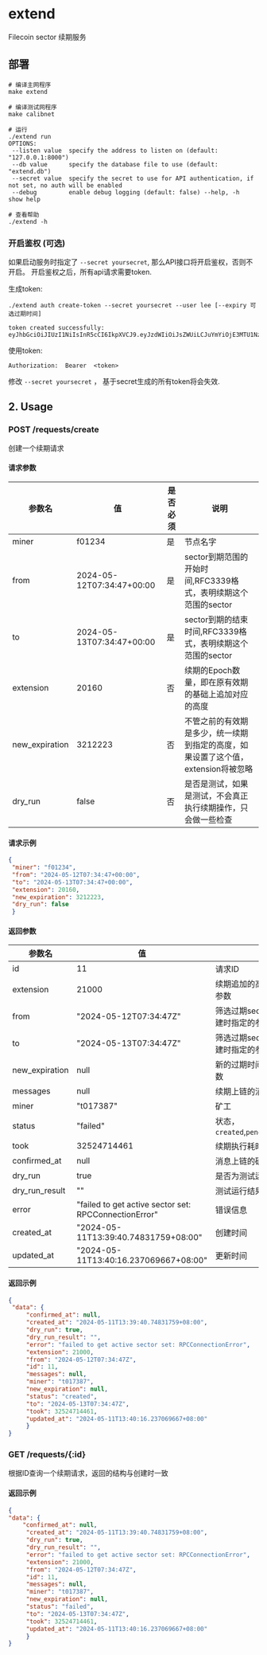 
# extend

Filecoin sector 续期服务

## 部署

```shell  
# 编译主网程序  
make extend  
  
# 编译测试网程序  
make calibnet  
  
# 运行  
./extend run   
OPTIONS:  
 --listen value  specify the address to listen on (default: "127.0.0.1:8000")
 --db value      specify the database file to use (default: "extend.db") 
 --secret value  specify the secret to use for API authentication, if not set, no auth will be enabled 
 --debug         enable debug logging (default: false) --help, -h      show help  

# 查看帮助  
./extend -h  
```
### 开启鉴权 (可选)
如果启动服务时指定了 `--secret yoursecret`, 那么API接口将开启鉴权，否则不开启。
开启鉴权之后，所有api请求需要token.

生成token:
```shell
./extend auth create-token --secret yoursecret --user lee [--expiry 可选过期时间]

token created successfully:
eyJhbGciOiJIUzI1NiIsInR5cCI6IkpXVCJ9.eyJzdWIiOiJsZWUiLCJuYmYiOjE3MTU1NzExMzgsImlhdCI6MTcxNTU3MTEzOH0.2FinpGB7Dx07dLNWPAW3jqo703i13nZUB8ZCY__wKnQ
```
使用token:
```
Authorization:  Bearer  <token>
```
修改 `--secret yoursecret` ， 基于secret生成的所有token将会失效.

## 2. Usage

### POST /requests/create
创建一个续期请求
#### 请求参数

| 参数名            | 值                         | 是否必须 | 说明                                            |  
|----------------|---------------------------|------|-----------------------------------------------|  
| miner          | f01234                    | 是    | 节点名字                                          |  
| from           | 2024-05-12T07:34:47+00:00 | 是    | sector到期范围的开始时间,RFC3339格式，表明续期这个范围的sector     |  
| to             | 2024-05-13T07:34:47+00:00 | 是    | sector到期的结束时间,RFC3339格式，表明续期这个范围的sector       |  
| extension      | 20160                     | 否    | 续期的Epoch数量，即在原有效期的基础上追加对应的高度                  |  
| new_expiration | 3212223                   | 否    | 不管之前的有效期是多少，统一续期到指定的高度，如果设置了这个值，extension将被忽略 |  
| dry_run        | false                     | 否    | 是否是测试，如果是测试，不会真正执行续期操作，只会做一些检查                |  

#### 请求示例
```json  
{  
 "miner": "f01234", 
 "from": "2024-05-12T07:34:47+00:00", 
 "to": "2024-05-13T07:34:47+00:00", 
 "extension": 20160, 
 "new_expiration": 3212223, 
 "dry_run": false
 }  
```  

#### 返回参数
| 参数名            | 值                                                     | 说明                                        |  
|----------------|-------------------------------------------------------|-------------------------------------------|  
| id             | 11                                                    | 请求ID                                      |  
| extension      | 21000                                                 | 续期追加的高度，创建时指定的参数                          |  
| from           | "2024-05-12T07:34:47Z"                                | 筛选过期sector的开始高度，创建时指定的参数                  |  
| to             | "2024-05-13T07:34:47Z"                                | 筛选过期sector的结束高度，创建时指定的参数                  |  
| new_expiration | null                                                  | 新的过期时间，创建时指定的参数                           |  
| messages       | null                                                  | 续期上链的消息，array                             |  
| miner          | "t017387"                                             | 矿工                                        |  
| status         | "failed"                                              | 状态，`created`,`pending`,`failed`,`success` |  
| took           | 32524714461                                           | 续期执行耗时                                    |  
| confirmed_at   | null                                                  | 消息上链的确认时间                                 |  
| dry_run        | true                                                  | 是否为测试运行                                   |  
| dry_run_result | ""                                                    | 测试运行结果                                    |  
| error          | "failed to get active sector set: RPCConnectionError" | 错误信息                                      |  
| created_at     | "2024-05-11T13:39:40.74831759+08:00"                  | 创建时间                                      |  
| updated_at     | "2024-05-11T13:40:16.237069667+08:00"                 | 更新时间                                      |  

#### 返回示例
```json  
{  
 "data": { 
	 "confirmed_at": null, 
	 "created_at": "2024-05-11T13:39:40.74831759+08:00", 
	 "dry_run": true, 
	 "dry_run_result": "", 
	 "error": "failed to get active sector set: RPCConnectionError", 
	 "extension": 21000, 
	 "from": "2024-05-12T07:34:47Z", 
	 "id": 11, 
	 "messages": null, 
	 "miner": "t017387", 
	 "new_expiration": null, 
	 "status": "created", 
	 "to": "2024-05-13T07:34:47Z", 
	 "took": 32524714461, 
	 "updated_at": "2024-05-11T13:40:16.237069667+08:00"
	 }
}  
``` 

### GET /requests/{:id｝
根据ID查询一个续期请求，返回的结构与创建时一致

#### 返回示例
 ```json
 {  
 "data": { 
	 "confirmed_at": null,
	  "created_at": "2024-05-11T13:39:40.74831759+08:00", 
	  "dry_run": true, 
	  "dry_run_result": "", 
	  "error": "failed to get active sector set: RPCConnectionError", 
	  "extension": 21000, 
	  "from": "2024-05-12T07:34:47Z", 
	  "id": 11, 
	  "messages": null, 
	  "miner": "t017387", 
	  "new_expiration": null, 
	  "status": "failed", 
	  "to": "2024-05-13T07:34:47Z", 
	  "took": 32524714461, 
	  "updated_at": "2024-05-11T13:40:16.237069667+08:00" 
	  }
}
 ```
